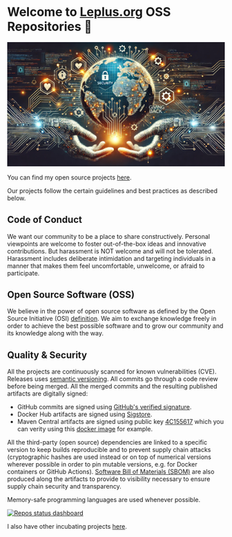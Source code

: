 # Welcome to [Leplus.org](https://www.leplus.org) OSS Repositories 👋

<p align="center">
  <img src="https://github.com/leplusorg/.github/blob/main/profile/open_source_bg_github.jpg?raw=true" alt="Banner"/>
</p>

You can find my open source projects [here](https://github.com/leplusorg?tab=repositories).

Our projects follow the certain guidelines and best practices as described below.

## Code of Conduct

We want our community to be a place to share constructively. Personal viewpoints are welcome to foster out-of-the-box ideas and innovative contributions. But harassment is NOT welcome and will not be tolerated. Harassment includes deliberate intimidation and targeting individuals in a manner that makes them feel uncomfortable, unwelcome, or afraid to participate.

## Open Source Software (OSS)

We believe in the power of open source software as defined by the Open Source Initiative (OSI) [definition](https://opensource.org/osd). We aim to exchange knowledge freely in order to achieve the best possible software and to grow our community and its knowledge along with the way.

## Quality & Security

All the projects are continuously scanned for known vulnerabilities (CVE). Releases uses [semantic versioning](https://semver.org). All commits go through a code review before being merged. All the merged commits and the resulting published artifacts are digitally signed:

- GitHub commits are signed using [GitHub's verified signature](https://docs.github.com/github/authenticating-to-github/displaying-verification-statuses-for-all-of-your-commits).
- Docker Hub artifacts are signed using [Sigstore](https://www.sigstore.dev).
- Maven Central artifacts are signed using public key [4C155617](https://pgp.mit.edu/pks/lookup?op=get&search=0x6B1B9BE54C155617) which you can verity using this [docker image](https://hub.docker.com/r/leplusorg/pgp-verify-jar) for example.

All the third-party (open source) dependencies are linked to a specific version to keep builds reproducible and to prevent supply chain attacks (cryptographic hashes are used instead or on top of numerical versions wherever possible in order to pin mutable versions, e.g. for Docker containers or GitHub Actions).
[Software Bill of Materials (SBOM)](https://en.wikipedia.org/wiki/Software_supply_chain) are also produced along the artifacts to provide to visibility necessary to ensure supply chain security and transparency.

Memory-safe programming languages are used whenever possible.

[![Repos status dashboard](https://img.shields.io/badge/Repos%20status%20dashboard)](https://github.com/leplusorg/actions-dashboard/blob/main/dashboard.md)

I also have other incubating projects [here](https://github.com/thomasleplus?tab=repositories).
